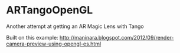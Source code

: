 # ARTangoOpenGL
Another attempt at getting an AR Magic Lens with Tango

Built on this example: http://maninara.blogspot.com/2012/09/render-camera-preview-using-opengl-es.html
